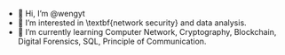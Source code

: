 - 👋 Hi, I’m @wengyt
- 👀 I’m interested in \textbf{network security} and data analysis.
- 🌱 I’m currently learning Computer Network, Cryptography, Blockchain, Digital Forensics, SQL, Principle of Communication.


<!---
wengyt/wengyt is a ✨ special ✨ repository because its `README.md` (this file) appears on your GitHub profile.
You can click the Preview link to take a look at your changes.
--->
